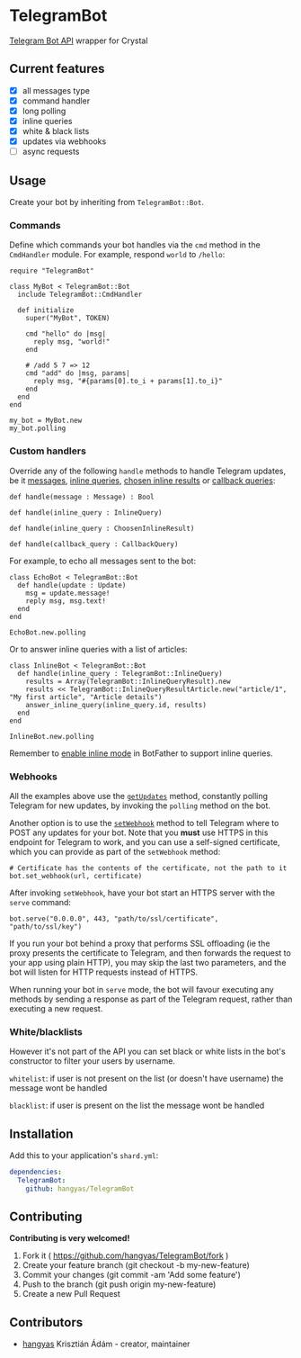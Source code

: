 # TelegramBot

[Telegram Bot API](https://core.telegram.org/bots/api) wrapper for Crystal

## Current features

 - [x] all messages type
 - [x] command handler
 - [x] long polling
 - [x] inline queries
 - [x] white & black lists
 - [x] updates via webhooks
 - [ ] async requests

## Usage

Create your bot by inheriting from `TelegramBot::Bot`.

### Commands

Define which commands your bot handles via the `cmd` method in the `CmdHandler` module. For example, respond `world` to `/hello`:

```crystal
require "TelegramBot"

class MyBot < TelegramBot::Bot
  include TelegramBot::CmdHandler

  def initialize
    super("MyBot", TOKEN)

    cmd "hello" do |msg|
      reply msg, "world!"
    end

    # /add 5 7 => 12
    cmd "add" do |msg, params|
      reply msg, "#{params[0].to_i + params[1].to_i}"
    end
  end
end

my_bot = MyBot.new
my_bot.polling
```

### Custom handlers

Override any of the following `handle` methods to handle Telegram updates, be it [messages](https://core.telegram.org/bots/api#message), [inline queries](https://core.telegram.org/bots/api#inlinequery), [chosen inline results](https://core.telegram.org/bots/api#choseninlineresult) or [callback queries](https://core.telegram.org/bots/api#callbackquery):

```crystal
def handle(message : Message) : Bool

def handle(inline_query : InlineQuery)

def handle(inline_query : ChoosenInlineResult)

def handle(callback_query : CallbackQuery)
```

For example, to echo all messages sent to the bot:

```crystal
class EchoBot < TelegramBot::Bot
  def handle(update : Update)
    msg = update.message!
    reply msg, msg.text!
  end
end

EchoBot.new.polling
```

Or to answer inline queries with a list of articles:

```crystal
class InlineBot < TelegramBot::Bot
  def handle(inline_query : TelegramBot::InlineQuery)
    results = Array(TelegramBot::InlineQueryResult).new
    results << TelegramBot::InlineQueryResultArticle.new("article/1", "My first article", "Article details")
    answer_inline_query(inline_query.id, results)
  end
end

InlineBot.new.polling
```

Remember to [enable inline mode](https://core.telegram.org/bots/api#inline-mode) in BotFather to support inline queries.

### Webhooks

All the examples above use the [`getUpdates`](https://core.telegram.org/bots/api#getupdates) method, constantly polling Telegram for new updates, by invoking the `polling` method on the bot.

Another option is to use the [`setWebhook`](https://core.telegram.org/bots/api#setwebhook) method to tell Telegram where to POST any updates for your bot. Note that you __must__ use HTTPS in this endpoint for Telegram to work, and you can use a self-signed certificate, which you can provide as part of the `setWebhook` method:

```crystal
# Certificate has the contents of the certificate, not the path to it
bot.set_webhook(url, certificate)
```

After invoking `setWebhook`, have your bot start an HTTPS server with the `serve` command:

```crystal
bot.serve("0.0.0.0", 443, "path/to/ssl/certificate", "path/to/ssl/key")
```

If you run your bot behind a proxy that performs SSL offloading (ie the proxy presents the certificate to Telegram, and then forwards the request to your app using plain HTTP), you may skip the last two parameters, and the bot will listen for HTTP requests instead of HTTPS.

When running your bot in `serve` mode, the bot will favour executing any methods by sending a response as part of the Telegram request, rather than executing a new request.

### White/blacklists

However it's not part of the API you can set black or white lists in the bot's constructor to filter your users by username.

`whitelist`: if user is not present on the list (or doesn't have username) the message wont be handled

`blacklist`: if user is present on the list the message wont be handled


## Installation

Add this to your application's `shard.yml`:

```yaml
dependencies:
  TelegramBot:
    github: hangyas/TelegramBot
```


## Contributing

__Contributing is very welcomed!__

1. Fork it ( https://github.com/hangyas/TelegramBot/fork )
2. Create your feature branch (git checkout -b my-new-feature)
3. Commit your changes (git commit -am 'Add some feature')
4. Push to the branch (git push origin my-new-feature)
5. Create a new Pull Request

## Contributors

- [hangyas](https://github.com/hangyas) Krisztián Ádám - creator, maintainer
